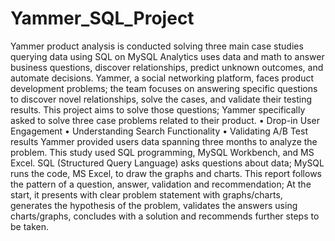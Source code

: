 # Yammer_SQL_Project
Yammer product analysis is conducted solving three main case studies querying data using SQL on MySQL
       Analytics uses data and math to answer business questions, discover relationships, predict unknown outcomes, and automate decisions. Yammer, a social networking platform, faces product development problems; the team focuses on answering specific questions to discover novel relationships, solve the cases, and validate their testing results.
    This project aims to solve those questions; Yammer specifically asked to solve three case problems related to their product.
•	Drop-in User Engagement
•	Understanding Search Functionality
•	Validating A/B Test results
Yammer provided users data spanning three months to analyze the problem. This study used SQL programming, MySQL Workbench, and MS Excel. SQL (Structured Query Language) asks questions about data; MySQL runs the code, MS Excel, to draw the graphs and charts.
   This report follows the pattern of a question, answer, validation and recommendation; At the start, it presents with clear problem statement with graphs/charts, generates the hypothesis of the problem, validates the answers using charts/graphs, concludes with a solution and recommends further steps to be taken.     
